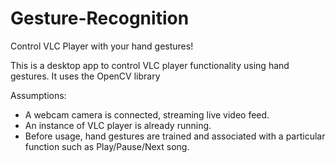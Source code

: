 Gesture-Recognition
===================

Control VLC Player with your hand gestures!

This is a desktop app to control VLC player functionality using hand gestures. It uses the OpenCV library

Assumptions:
- A webcam camera is connected, streaming live video feed.
- An instance of VLC player is already running.
- Before usage, hand gestures are trained and associated with a particular function such as Play/Pause/Next song.
